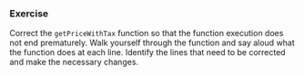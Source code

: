 ### Exercise

Correct the `getPriceWithTax` function so that the function execution does not end prematurely. Walk yourself through the function and say aloud what the function does at each line. Identify the lines that need to be corrected and make the necessary changes.
